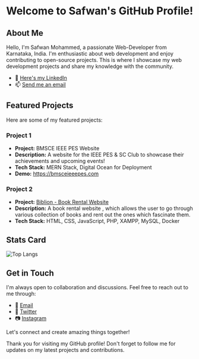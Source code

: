 # Welcome to Safwan's GitHub Profile!

## About Me

Hello, I'm Safwan Mohammed, a passionate Web-Developer from Karnataka, India. I'm enthusiastic about web development and enjoy contributing to open-source projects. This is where I showcase my web development projects and share my knowledge with the community.

- 💼 [Here's my LinkedIn](https://www.linkedin.com/in/safwan-mohammed-2a217a251)
- 📫 [Send me an email](mailto:safwanhanif19@gmail.com)

## Featured Projects

Here are some of my featured projects:

### Project 1

- **Project:** BMSCE IEEE PES Website
- **Description:** A website for the IEEE PES & SC Club to showcase their achievements and upcoming events! 
- **Tech Stack:** MERN Stack, Digital Ocean for Deployment
- **Demo:** https://bmsceieeepes.com

### Project 2

- **Project:** [Biblion - Book Rental Website](https://github.com/Safwan-Mohammed/Biblion)
- **Description:** A book rental website , which allows the user to go through various collection of books and rent out the ones which fascinate them.
- **Tech Stack:** HTML, CSS, JavaScript, PHP, XAMPP, MySQL, Docker

## Stats Card

![Top Langs](https://github-readme-stats.vercel.app/api/top-langs/?username=Safwan-Mohammed&layout=compact)

## Get in Touch

I'm always open to collaboration and discussions. Feel free to reach out to me through:

- 📧 [Email](mailto:safwanhanif19@gmail.com)
- 💬 [Twitter](https://twitter.com/SafwanMohammed)
- 📷 [Instagram](https://www.instagram.com/_safwan___mohd_)

Let's connect and create amazing things together!

Thank you for visiting my GitHub profile! Don't forget to follow me for updates on my latest projects and contributions.
